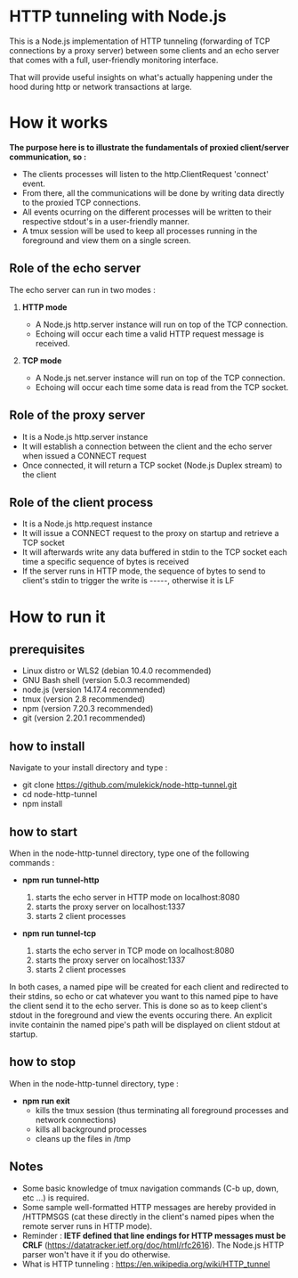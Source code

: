# HTTP tunneling with Node.js
This is a Node.js implementation of HTTP tunneling (forwarding of TCP connections by a proxy server) between some clients and an echo server that comes with a full, user-friendly monitoring interface.

That will provide useful insights on what's actually happening under the hood during http or network transactions at large.

# How it works

**The purpose here is to illustrate the fundamentals of proxied client/server communication, so :**
   - The clients processes will listen to the http.ClientRequest 'connect' event.
   - From there, all the communications will be done by writing data directly to the proxied TCP connections.
   - All events ocurring on the different processes will be written to their respective stdout's in a user-friendly manner.
   - A tmux session will be used to keep all processes running in the foreground and view them on a single screen. 

## Role of the echo server

The echo server can run in two modes :

1. **HTTP mode**
   - A Node.js http.server instance will run on top of the TCP connection.
   - Echoing will occur each time a valid HTTP request message is received.

2. **TCP mode**
   - A Node.js net.server instance will run on top of the TCP connection.
   - Echoing will occur each time some data is read from the TCP socket.

## Role of the proxy server
   - It is a Node.js http.server instance
   - It will establish a connection between the client and the echo server when issued a CONNECT request 
   - Once connected, it will return a TCP socket (Node.js Duplex stream) to the client

## Role of the client process
   - It is a Node.js http.request instance
   - It will issue a CONNECT request to the proxy on startup and retrieve a TCP socket
   - It will afterwards write any data buffered in stdin to the TCP socket each time a specific sequence of bytes is received
   - If the server runs in HTTP mode, the sequence of bytes to send to client's stdin to trigger the write is -----, otherwise it is LF 

# How to run it

## prerequisites
   - Linux distro or WLS2 (debian 10.4.0 recommended)
   - GNU Bash shell (version 5.0.3 recommended)
   - node.js (version 14.17.4 recommended)
   - tmux (version 2.8 recommended)
   - npm (version 7.20.3 recommended)
   - git (version 2.20.1 recommended)

## how to install
Navigate to your install directory and type :
   - git clone https://github.com/mulekick/node-http-tunnel.git
   - cd node-http-tunnel
   - npm install

## how to start
When in the node-http-tunnel directory, type one of the following commands :

- **npm run tunnel-http**
   1. starts the echo server in HTTP mode on localhost:8080
   2. starts the proxy server on localhost:1337
   3. starts 2 client processes

- **npm run tunnel-tcp**
   1. starts the echo server in TCP mode on localhost:8080
   2. starts the proxy server on localhost:1337
   3. starts 2 client processes

In both cases, a named pipe will be created for each client and redirected to their stdins, so echo or cat whatever you want to this named pipe to have the client send it to the echo server. This is done so as to keep client's stdout in the foreground and view the events occuring there. An explicit invite containin the named pipe's path will be displayed on client stdout at startup.

## how to stop
When in the node-http-tunnel directory, type :

- **npm run exit**
  - kills the tmux session (thus terminating all foreground processes and network connections)
  - kills all background processes 
  - cleans up the files in /tmp

## Notes
- Some basic knowledge of tmux navigation commands (C-b up, down, etc ...) is required.
- Some sample well-formatted HTTP messages are hereby provided in /HTTPMSGS (cat these directly in the client's named pipes when the remote server runs in HTTP mode).
- Reminder : **IETF defined that line endings for HTTP messages must be CRLF** (https://datatracker.ietf.org/doc/html/rfc2616). The Node.js HTTP parser won't have it if you do otherwise.
- What is HTTP tunneling : https://en.wikipedia.org/wiki/HTTP_tunnel
